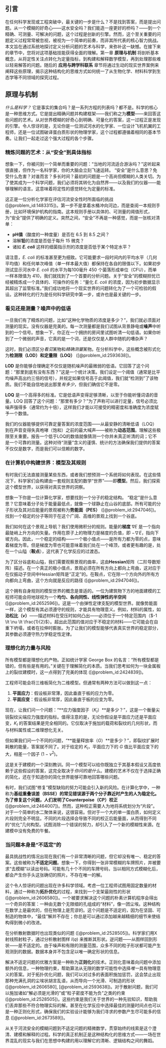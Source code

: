 ## 引言
在任何科学发现或工程突破中，最关键的一步是什么？不是找到答案，而是提出问题。从一个模糊的好奇心——这水安全吗？我们能造一座更好的桥吗？——到一个精确、可测量、可解决的问题，这个过程是创新的引擎。然而，这个至关重要的问题定义过程常常被忽视，被视为一个简单的前奏，而非其所代表的核心智力挑战。本文旨在通过系统地探讨定义分析问题的艺术与科学，来弥补这一缺憾。在接下来的章节中，您将对这项基础技能获得全面的理解。第一章 **原理与机制** 将剖析基本概念，从将定性关注点转化为定量指标，到构建和解释数学模型，再到处理那些难以轻易解答的问题。随后的 **应用与跨学科联系** 章节将通过生动的现实世界案例来阐释这些原理，揭示这种结构化的思维方式如何统一了从生物化学、材料科学到生态学等不同领域的探究过程。

## 原理与机制

_什么是科学？_ 它是事实的集合吗？是一系列方程的列表吗？都不是。科学的核心是一种思维方式。它是提出精确问题并构建框架——我们称之为**模型**——来回答这些问题的艺术。从对世界模糊的好奇心到明确、可量化的答案，这一过程正是发现的引擎。令人惊讶的是，无论你是一位测试河水的化学家、一位设计飞机机翼的工程师，还是一位试图破译蛋白质形状的物理学家，这个过程都遵循着相同的基本节奏。让我们一起走过这个强大过程的各个步骤。

### 精炼问题的艺术：从“安全”到具体指标

想象一下，你被问到一个简单而重要的问题：“当地的河流适合游泳吗？”这听起来很直接，但作为一名科学家，你的大脑会立刻飞速运转。 “安全”是什么意思？免受什么危害？对谁而言？多长时间？最初的问题是一个高尚但模糊的人类关切。为了使其成为一个科学问题，我们必须将其转化为自然界——以及我们的仪器——能够理解的语言。这意味着将定性的感觉转化为定量的标准。

这正是一位分析化学家在评估河流安全性时所面临的挑战([@problem_id:1483315])。第一步不是拿着水桶冲向河边，而是查阅一本规则手册，比如环境保护机构的指南。这本规则手册以具体的、可测量的阈值形式，为“安全”提供了明确的定义。突然之间，“安全”不再是一种感觉，而是一张核对清单：

*   **pH值**（酸度的一种度量）是否在 $6.5$ 到 $8.5$ 之间？
*   溶解**铅**的浓度是否低于每升 $15$ 微克？
*   诸如 ***E. coli*** 这样的细菌指示剂的浓度是否低于某个特定水平？

请注意，*E. coli* 的标准甚至更为细致。它可能要求一段时间内的平均水平（几何平均值）和任何单次峰值（单一样本最大值）都保持在各自的限值以下。如果初步测试显示河水中 *E. coli* 的水平为每100毫升 $450$ 个菌落形成单位（CFU），而单一样本限值为 $410$，我们就找到了一个首要的分析问题。关于“安全”的模糊担忧已经被精炼成一个具体的、可操作的任务：“量化 *E. coli* 的浓度，因为初步数据显示其超出了监管标准。”我们成功地将一个现实世界的问题转化为了一个可检验的假设。这种转化的行为是任何科学研究中第一步，或许也是最关键的一步。

### 看见还是测量？噪声中的低语

一旦我们有了精炼的问题，比如“这种化学物质的浓度是多少？”，我们就必须面对测量的现实。没有仪器是完美的。每一次测量都是我们试图从背景静电或**噪声**中听到的一个信号。想象一下，你正在一个拥挤的房间里试图听清一句低语。如果你听到了一个微弱的声音，它真的是一个词，还是仅仅是人群中随机的嘈杂声？

这时，我们必须区分*看见*某物和*精确测量*某物。在分析科学中，这些概念被形式化为**检测限（LOD）**和**定量限（LOQ）** ([@problem_id:2593638])。

**LOD** 是你能够合理确定不仅仅是随机噪声的最微弱的低语。它回答了这个问题：“那里到底有没有东西？”这是一个统计决策。我们设定一个阈值（通常是比平均噪声高出约三倍的信号），并规定如果信号高于此阈值，我们就“检测到”了该物质。我们不能自信地说出那里*有多少*，但我们确信它不是零。

**LOQ** 是一个高得多的标准。它是低语声变得足够清晰，以至于你能听懂词语的音量。LOQ 回答了这个问题：“那里有多少？”为了声称可以进行定量，信号必须比噪声强得多（通常约为十倍），这样我们才能以可接受的精密度和准确度为浓度赋予一个数值。

我们的仪器能够提供可靠定量答案的浓度范围——从最安静的清晰低语（LOQ）到在声音变得失真咆哮（饱和）之前的最大喊声——被称为**动态范围**。理解这些极限至关重要。报告一个低于LOQ的数值就像猜测一个你并未真正听清的词；它不是一个可靠的测量。这种对待“测量”含义的谨慎、统计的方法确保我们提供的答案不仅仅是数字，而是我们可以信赖的数字。

### 在计算机中构建世界：模型及其规则

有时我们无法直接测量某些东西，或者我们想预测一个系统将如何表现。在这些情况下，科学家们会构建由一套规则支配的数学“世界”——即**模型**。然后，我们探索这个模型世界，以获得对真实世界的洞察。

想象一下你是一位计算化学家，想要找到一个分子的稳定结构。 “稳定”是什么意思？它意味着分子处于能量最低点，就像一个球静止在山谷的底部。所有可能的分子形状及其对应能量的景观被称为**势能面（PES）** ([@problem_id:2947046])。找到一个稳定的分子等同于在这个广阔、高维的景观上找到一个谷底。

我们如何在这个景观上导航？我们使用微积分的规则。能量的**梯度** $\nabla E$ 是一个指向最陡峭上升方向的矢量。作用在原子上的物理力是梯度的负值，即 $-\nabla E$，指向下坡方向。因此，一个稳定的结构——一个极小值点——是所有力都为零的点，意味着梯度为零。但是梯度为零也可能意味着我们处在一个峰顶，或者更有趣的是，处在一个山隘（**鞍点**），这代表了化学反应的过渡态。

为了区分谷底和山隘，我们需要观察景观的曲率，这由**Hessian**矩阵（二阶导数矩阵）描述。在一个真正的极小值点，景观必须在所有方向上都向上弯曲，这对应于在仅振动子空间中Hessian矩阵是“正定”的。在鞍点，它在除一个方向外的所有方向都向上弯曲，这个方向就是反应的路径 ([@problem_id:2947046])。

这个拥有自身规则的模型世界的概念是普适的。一位为建筑物下方的地面建模的工程师可能会将地球视为一个**均匀、各向同性、线性弹性的半空间** ([@problem_id:2652596])。这是一个由弹性定律支配的模型世界。就像势能面一样，这个模型有其必须遵守的规则，才能具有物理意义。例如，材料的属性，如**泊松比（$\nu$）**——描述材料在受压时如何凸出——必须位于一个特定范围内（$-1 \lt \nu \lt \frac{1}{2}$）。超出此范围的值对应于不稳定的材料——它可能会在自重下坍塌，或者在拉伸时膨胀。为了让我们的模型能够代表真实世界的稳定部分，其参数必须遵守热力学稳定性定律。

### 理想化的力量与风险

所有模型都是理想化的产物。正如统计学家 George Box 的名言：“所有模型都是错的，但有些是有用的。”关键在于理解简化的本质。当我们思考如何为一块金属板上的裂纹建模时，这一点得到了完美的体现 ([@problem_id:2424839])。

工程师可能会将三维板简化为二维模型。但通常有两种方法可以做到这一点：
1.  **平面应力**：假设板非常薄，因此垂直于板的应力为零。
2.  **平面应变**：假设板非常厚，因此垂直于板的应变为零。

现在，让我们问一个问题：“**应力强度因子（$K_I$）**是多少？”，这是一个衡量尖锐裂纹尖端应力强度的指标。值得注意的是，无论你假设是平面应力还是平面应变，$K_I$ 的答案结果是完全相同的。它仅取决于施加的载荷和裂纹的几何形状，而与材料属性或二维理想化无关。

但如果我们问一个不同的问题，“**能量释放率（$G$）**是多少？”，即裂纹扩展时耗散的能量，答案就不同了。对于给定的 $K_I$，平面应力下的 $G$ 值比平面应变下的大，相差一个因子 $(1-\nu^2)$。

这是关于建模的一个深刻教训。同一个模型可以给你既独立于其基本假设又高度依赖于这些假设的答案，这完全取决于*你问的是什么*。建模的艺术不仅在于选择正确的简化，还在于知道你的简化世界能够可靠地回答哪些问题。

有时，我们试图“修复”模型缺陷的努力可能会引入新的风险。在计算化学中，一种称为**基组重叠误差（BSSE）**的常见错误源于两个分子靠近时产生的人为稳定化。为了修复这个问题，人们发明了**Counterpoise（CP）校正** ([@problem_id:2464007])。然而，这种校正需要人为地将系统划分为“片段”。对于一个简单的水二聚体来说，这很容易。但对于一个大的单一蛋白质，如何定义片段则完全不明显。不同的片段选择会导致不同的校正后能量面，从而得到不同的“优化”几何构型。试图消除一个错误的努力，却引入了一个新的模糊性来源。在建模中没有免费的午餐。

### 当问题本身是“不适定”的

最具挑战性的情况出现在我们有一个非常清晰的问题，但它却没有唯一、稳定的答案。这些被称为**不适定问题**。想象一下，你得到一张非常模糊的车牌照片，并被要求“去模糊”以读出号码。可能有几十个不同的车牌号码，当以相同方式模糊化后，都会产生你手头这张确切的照片。不存在唯一的解。

这个令人惊讶的问题出现在许多科学领域。考虑一位工程师试图用固定数量的材料，通过一种称为**拓扑优化**的过程，来找到一个支架最刚性的形状 ([@problem_id:2606580])。一个被要求解决这个问题的朴素计算机程序会得出一个奇异的答案：一种由无数个无限细的孔组成的“材料”，像一团尘埃。这种结构在数学上是最优的，但在物理上是荒谬的。这个问题是不适定的，因为在坚固、可制造的物体中，“最佳”解并不存在；你总是可以通过添加越来越精细的细节来使结构得到微小的改进。

在分析散射数据时也出现类似的问题 ([@problem_id:2528505])。科学家们用X射线照射粒子，通过分析散射图样 $I(q)$ 来推断其形状。逆问题——从图样回到形状——是不适定的。由于噪声和有限的测量范围，众多不同的粒子形状都可能产生观测到的数据。数据本身并不包含足以唯一确定形状的信息。

解决不适定问题的优雅方案是一种称为**正则化**的技术。正则化意味着向问题中添加额外的信息，一种物理约束，帮助算法从无限的数学可能性中选择*唯一*具有物理意义的答案。对于拓扑优化问题，我们可以对过多的表面积施加惩罚，这会禁止出现那种充满孔洞的尘埃状胡言乱语，从而导向一个光滑、可制造的形状 ([@problem_id:2606580], [@problem_id:2593638])。对于散射问题，我们可以施加诸如“解必须是光滑的”或“粒子密度不能为负”之类的约束 ([@problem_id:2528505])。这些约束是我们关于世界的一种先验知识，帮助我们丢弃那些不符合物理实际的解。甚至在化学反应中选择最佳的测量时间点也可以是一种正则化形式，确保我们的实验设计能够为我们寻求的参数产生尽可能多的信息 ([@problem_id:2673589])。

从关于河流安全的模糊问题到不适定问题的精微数学，贯穿始终的线索是这个澄清、建模和解释的过程。科学的真正机制正是这种结构化的思维方式——一场在世界混乱的现实与我们在思想中构建的用以理解它的清晰、逻辑结构之间的舞蹈。


